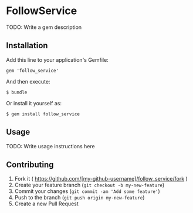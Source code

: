 # FollowService

TODO: Write a gem description

## Installation

Add this line to your application's Gemfile:

    gem 'follow_service'

And then execute:

    $ bundle

Or install it yourself as:

    $ gem install follow_service

## Usage

TODO: Write usage instructions here

## Contributing

1. Fork it ( https://github.com/[my-github-username]/follow_service/fork )
2. Create your feature branch (`git checkout -b my-new-feature`)
3. Commit your changes (`git commit -am 'Add some feature'`)
4. Push to the branch (`git push origin my-new-feature`)
5. Create a new Pull Request
